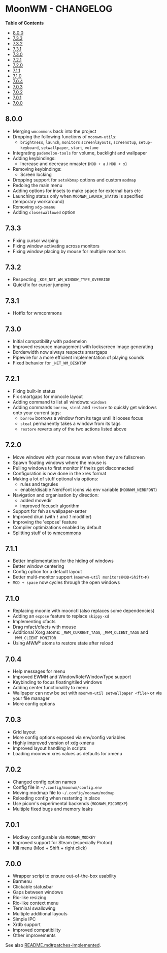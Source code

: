# MoonWM - CHANGELOG

<!-- START doctoc.sh generated TOC please keep comment here to allow auto update -->
<!-- DO NOT EDIT THIS SECTION, INSTEAD RE-RUN doctoc.sh TO UPDATE -->
**Table of Contents**

- [8.0.0](#800)
- [7.3.3](#733)
- [7.3.2](#732)
- [7.3.1](#731)
- [7.3.0](#730)
- [7.2.1](#721)
- [7.2.0](#720)
- [7.1.1](#711)
- [7.1.0](#710)
- [7.0.4](#704)
- [7.0.3](#703)
- [7.0.2](#702)
- [7.0.1](#701)
- [7.0.0](#700)

<!-- END doctoc.sh generated TOC please keep comment here to allow auto update -->

## 8.0.0
* Merging `wmcommons` back into the project
* Dropping the following functions of `moonwm-utils`:
    * `brightness`, `launch`, `monitors` `screenlayouts`, `screenstup`, `setup-keyboard`, `setwallpaper`, `start`, `volume`
* Integrating `pademelon-tools` for volume, backlight and wallpaper
* Adding keybindings:
    * Increase and decrease nmaster (`MOD + a` / `MOD + x`)
* Removing keybindings:
    * Screen locking
* Dropping support for `setxkbmap` options and custom `modmap`
* Redoing the main menu
* Adding options for insets to make space for external bars etc
* Launching status only when `MOONWM_LAUNCH_STATUS` is specified (temporary workaround)
* Removing `xdg-xmenu`
* Adding `closeswallowed` option

## 7.3.3
* Fixing cursor warping
* Fixing window activating across monitors
* Fixing window placing by mouse for multiple monitors

## 7.3.2
* Respecting `_KDE_NET_WM_WINDOW_TYPE_OVERRIDE`
* Quickfix for cursor jumping

## 7.3.1
* Hotfix for wmcommons

## 7.3.0
* Initial compatibility with pademelon
* Improved resource management with lockscreen image generating
* Borderwidth now always respects smartgaps
* Pipewire for a more efficient implementation of playing sounds
* Fixed behavior for `_NET_WM_DESKTOP`

## 7.2.1
* Fixing built-in status
* Fix smartgaps for monocle layout
* Adding command to list all windows: `windows`
* Adding commands `borrow`, `steal` and `restore` to quickly get windows onto your current tags:
    * `borrow` borrows a window from its tags until it looses focus
    * `steal` permanently takes a window from its tags
    * `restore` reverts any of the two actions listed above

## 7.2.0
* Move windows with your mouse even when they are fullscreen
* Spawn floating windows where the mouse is
* Pulling windows to first monitor if theirs got disconnected
* Configuration is now done in the xres format
* Making a lot of stuff optional via options:
    * rules and tagrules
    * enable/disable NerdFont icons via env variable (`MOONWM_NERDFONT`)
* Navigation and organisation by direction:
    * added movedir
    * improved focusdir algorithm
* Support for feh as wallpaper-setter
* Improved drun (with `!` and `?` modifier)
* Improving the 'expose' feature
* Compiler optimizations enabled by default
* Splitting stuff of to [wmcommons](https://github.com/jzbor/wmcommons)

## 7.1.1
* Better implementation for the hiding of windows
* Better window centering
* Config option for a default layout
* Better multi-monitor support (`moonwm-util monitors`/`MOD+Shift+M`)
* `MOD + space` now cycles through the open windows

## 7.1.0
* Replacing moonie with moonctl (also replaces some dependencies)
* Adding an `expose` feature to replace `skippy-xd`
* Implementing cfacts
* Drag mfact/cfacts with mouse
* Additional Xorg atoms: `_MWM_CURRENT_TAGS`, `_MWM_CLIENT_TAGS` and `_MWM_CLIENT_MONITOR`
* Using _MWM_* atoms to restore state after reload

## 7.0.4
* Help messages for menu
* Improved EWMH and WindowRole/WindowType support
* Keybinding to focus floating/tiled windows
* Adding center functionality to menu
* Wallpaper can now be set with `moonwm-util setwallpaper <file>` or via your file manager
* More config options

## 7.0.3
* Grid layout
* More config options exposed via env/config variables
* Highly improved version of xdg-xmenu
* Improved layout handling in scripts
* Loading moonwm xres values as defaults for xmenu

## 7.0.2
* Changed config option names
* Config file in `~/.config/moonwm/config.env`
* Moving modmap file to `~/.config/moonwm/modmap`
* Reloading config when restarting in place
* Use picom's experimental backends (`MOONWM_PICOMEXP`)
* Multiple fixed bugs and memory leaks

## 7.0.1
* Modkey configurable via `MOONWM_MODKEY`
* Improved support for Steam (especially Proton)
* Kill menu (Mod + Shift + right click)

## 7.0.0
* Wrapper script to ensure out-of-the-box usability
* Barmenu
* Clickable statusbar
* Gaps between windows
* Rio-like resizing
* Rio-like context menu
* Terminal swallowing
* Multiple additional layouts
* Simple IPC
* Xrdb support
* Improved compatibility
* Other improvements

See also [README.md#patches-implemented](./README.md#patches-implemented).
